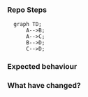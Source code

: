 ### Repo Steps
```mermaid
  graph TD;
      A-->B;
      A-->C;
      B-->D;
      C-->D;
```

### Expected behaviour

### What have changed?
